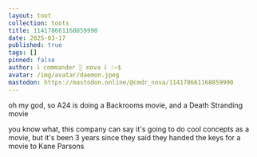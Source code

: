 ```yaml
---
layout: toot
collection: toots
title: 114178661168859990
date: 2025-03-17
published: true
tags: []
pinned: false
author: ⸸ commander ░ nova ⸸ :~$
avatar: /img/avatar/daemon.jpeg
mastodon: https://mastodon.online/@cmdr_nova/114178661168859990
---
```


oh my god, so A24 is doing a Backrooms movie, and a Death Stranding movie

you know what, this company can say it's going to do cool concepts as a movie, but it's been 3 years since they said they handed the keys for a movie to Kane Parsons
